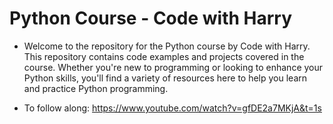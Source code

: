 # Python Course - Code with Harry
- Welcome to the repository for the Python course by Code with Harry. This repository contains code examples and projects covered in the course. Whether you're new to programming or looking to enhance your Python skills, you'll find a variety of resources here to help you learn and practice Python programming.

- To follow along: https://www.youtube.com/watch?v=gfDE2a7MKjA&t=1s